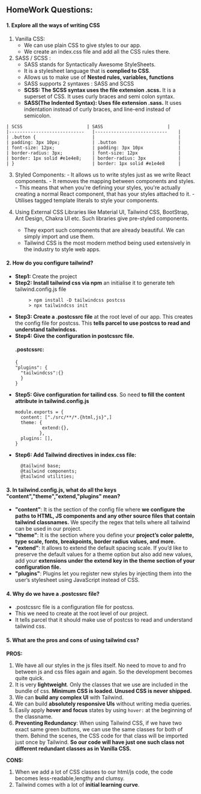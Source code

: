 ## HomeWork Questions:

#### 1. Explore all the ways of writing CSS
  1. Vanilla CSS:
     - We can use plain CSS to give styles to our app.
     - We create an index.css file and add all the CSS rules there.
  2. SASS / SCSS :
     - SASS stands for Syntactically Awesome StyleSheets.
     - It is a stylesheet language that is **complied to CSS**.
     - Allows us to make use of **Nested rules, variables, functions**
     - SASS supports 2 syntaxes : SASS and SCSS
     - **SCSS: The SCSS syntax uses the file extension .scss.** It is a superset of CSS. It uses curly braces and semi colon syntax.
     - **SASS(The Indented Syntax): Uses file extension .sass.** It uses indentation instead of curly braces, and line-end instead of semicolon.
       
    | SCSS                        | SASS                      	|
    |----------------------------	|---------------------------	|
    | .button {                  	|                           	|
    | padding: 3px 10px;         	| .button                   	|
    | font-size: 12px;           	| padding: 3px 10px         	|
    | border-radius: 3px;        	| font-size: 12px           	|
    | border: 1px solid #e1e4e8; 	| border-radius: 3px        	|
    | }                          	| border: 1px solid #e1e4e8 	|

  3. Styled Components:
    - It allows us to write styles just as we write React components.
    - It removes the mapping between components and styles.
    - This means that when you're defining your styles, you're actually creating a normal React component, that has your styles attached to it.
    - Utilises tagged template literals to style your components.
     
  5. Using External CSS Libraries like Material UI, Tailwind CSS, BootStrap, Ant Design, Chakra UI etc. Such libraries give pre-styled components.
     - They export such components that are already beautiful. We can simply import and use them.
     - Tailwind CSS is the most modern method being used extensively in the industry to style web apps. 

#### 2. How do you configure tailwind?
  - **Step1:** Create the project
  - **Step2: Install tailwind css via npm** an initialise it to generate teh tailwind.config.js file
      ```
           > npm install -D tailwindcss postcss
           > npx tailwindcss init
      ```
  - **Step3: Create a .postcssrc file** at the root level of our app. This creates the config file for postcss. This **tells parcel to use postcss to read and understand tailwindcss.**
  - **Step4: Give the configuration in postcssrc file.**
      #### .postcssrc:
      ```
      {
      "plugins": {
        "tailwindcss":{}
        }
      }
      ```
  - **Step5: Give configuration for tailind css**. So need **to fill the content attribute in tailwind.config.js**
      ```
      module.exports = {
        content: ["./src/**/*.{html,js}",]
        theme: {
                extend:{},
               },
        plugins: [],
      }
      ```
  - **Step6: Add Tailwind directives in index.css file:**
      ```
        @tailwind base;
        @tailwind components;
        @tailwind utilities;
      ```
#### 3. In tailwind.config.js, what do all the keys "content","theme","extend,"plugins" mean?
  - **"content"**: It is the section of the config file where **we configure the paths to HTML, JS components and any other source files that contain tailwind classnames.** We specify the regex that tells where all tailwind can be used in our project.
  - **"theme"**: It is the section where you define your **project’s color palette, type scale, fonts, breakpoints, border radius values, and more.**
  - **"extend"**: It allows to extend the default spacing scale. If you’d like to preserve the default values for a theme option but also add new values, add your **extensions under the extend key in the theme section of your configuration file.**
  - **"plugins"**: Plugins let you register new styles by injecting them into the user’s stylesheet using JavaScript instead of CSS.

#### 4. Why do we have a .postcssrc file?
  - .postcssrc file is a configuration file for postcss.
  - This we need to create at the root level of our project.
  - It tells parcel that it should make use of postcss to read and understand tailwind css.

#### 5. What are the pros and cons of using tailwind css?

**PROS:**
  
  1. We have all our styles in the js files itself. No need to move to and fro between js and css files again and again. So the development becomes quite quick.
  2. It is very **lightweight**. Only the classes that we use are included in the bundle of css. **Minimum CSS is loaded. Unused CSS is never shipped.**
  3. We can **build any complex UI** with Tailwind.
  4. We can build **absolutely responsive UIs** without writing media queries.
  5. Easily apply **hover and focus** states by using `hover:` at the beginning of the classname.
  6. **Preventing Redundancy**: When using Tailwind CSS, if we have two exact same green buttons, we can use the same classes for both of them. Behind the scenes, the CSS code for that class will be imported just once by Tailwind. **So our code will have just one such class not different redundant classes as in Vanilla CSS.**
    
 **CONS:**
 
  1. When we add a lot of CSS classes to our html/js code, the code becomes less-readable,lengthy and clumsy.
  2. Tailwind comes with a lot of **initial learning curve**.

